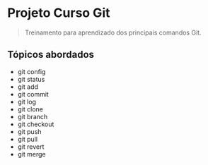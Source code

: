 # Projeto Curso Git
> Treinamento para aprendizado dos principais comandos Git.

## Tópicos abordados
* git config
* git status
* git add
* git commit
* git log
* git clone
* git branch
* git checkout
* git push
* git pull
* git revert
* git merge